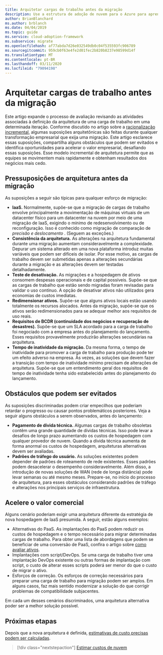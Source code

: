 ```yaml
---
title: Arquitetar cargas de trabalho antes da migração
description: Use a estrutura de adoção de nuvem para o Azure para aprender a definir a nova arquitetura antes do início da migração na nuvem.
author: BrianBlanchard
ms.author: brblanch
ms.date: 04/04/2019
ms.topic: guide
ms.service: cloud-adoption-framework
ms.subservice: migrate
ms.openlocfilehash: af77abda7d26e032549db0c04f535593fc906789
ms.sourcegitcommit: 959cb0f63e4fe2d01fec2b820b8237e98599d14f
ms.translationtype: MT
ms.contentlocale: pt-BR
ms.lasthandoff: 03/11/2020
ms.locfileid: "79094198"
---
```

# <a name="architect-workloads-prior-to-migration"></a>Arquitetar cargas de trabalho antes da migração

Este artigo expande o processo de avaliação revisando as atividades associadas à definição da arquitetura de uma carga de trabalho em uma determinada iteração. Conforme discutido no artigo sobre a [racionalização incremental](../../../digital-estate/rationalize.md), algumas suposições arquitetônicas são feitas durante qualquer transformação empresarial que exija uma migração. Este artigo esclarece essas suposições, compartilha alguns obstáculos que podem ser evitados e identifica oportunidades para acelerar o valor empresarial, desafiando essas suposições. Esse modelo incremental de arquitetura permite que as equipes se movimentem mais rapidamente e obtenham resultados dos negócios mais cedo.

## <a name="architecture-assumptions-prior-to-migration"></a>Pressuposições de arquitetura antes da migração

As suposições a seguir são típicas para qualquer esforço de migração:

- **IaaS.** Normalmente, supõe-se que a migração de cargas de trabalho envolve principalmente a movimentação de máquinas virtuais de um datacenter físico para um datacenter na nuvem por meio de uma migração de IaaS, exigindo o mínimo de redesenvolvimento ou de reconfiguração. Isso é conhecido como migração de comparação de _precisão e deslocamento_ . (Seguem as exceções.)
- **Consistência da arquitetura.** As alterações na arquitetura fundamental durante uma migração aumentam consideravelmente a complexidade. Depurar um sistema alterado em uma nova plataforma introduz muitas variáveis que podem ser difíceis de isolar. Por esse motivo, as cargas de trabalho devem ser submetidas apenas a alterações secundárias durante a migração e as alterações devem ser testadas detalhadamente.
- **Teste de desativação.** As migrações e a hospedagem de ativos consomem despesas operacionais e de capital possíveis. Supõe-se que as cargas de trabalho que estão sendo migradas foram revisadas para validar o uso contínuo. A opção de desativar ativos não utilizados gera economias de custos imediatas.
- **Redimensionar ativos.** Supõe-se que alguns ativos locais estão usando totalmente os recursos alocados. Antes da migração, supõe-se que os ativos serão redimensionados para se adequar melhor aos requisitos de uso reais.
- **Requisitos de BCDR (continuidade dos negócios e recuperação de desastres).** Supõe-se que um SLA acordado para a carga de trabalho foi negociado com a empresa antes do planejamento do lançamento. Esses requisitos provavelmente produzirão alterações secundárias na arquitetura.
- **Tempo de inatividade da migração.** Da mesma forma, o tempo de inatividade para promover a carga de trabalho para produção pode ter um efeito adverso na empresa. Às vezes, as soluções que devem fazer a transição com tempo de inatividade mínimo precisam de alterações de arquitetura. Supõe-se que um entendimento geral dos requisitos de tempo de inatividade tenha sido estabelecido antes do planejamento do lançamento.

## <a name="roadblocks-that-can-be-avoided"></a>Obstáculos que podem ser evitados

As suposições discriminadas podem criar empecilhos que poderiam retardar o progresso ou causar pontos problemáticos posteriores. Veja a seguir alguns obstáculos a serem observados, antes do lançamento:

- **Pagamento de dívida técnica.** Algumas cargas de trabalho obsoletas contêm uma grande quantidade de dívidas técnicas. Isso pode levar a desafios de longo prazo aumentando os custos de hospedagem com qualquer provedor de nuvem. Quando a dívida técnica aumenta de forma anormal os custos de hospedagem, arquiteturas alternativas devem ser avaliadas.
- **Padrões de tráfego do usuário.** As soluções existentes podem depender de padrões de roteamento de rede existentes. Esses padrões podem desacelerar o desempenho consideravelmente. Além disso, a introdução de novas soluções de WAN (rede de longa distância) pode levar semanas ou até mesmo meses. Prepare-se, no início do processo de arquitetura, para esses obstáculos considerando padrões de tráfego e alterações nos principais serviços de infraestrutura.

## <a name="accelerate-business-value"></a>Acelere o valor comercial

Alguns cenário poderiam exigir uma arquitetura diferente da estratégia de nova hospedagem de IaaS presumida. A seguir, estão alguns exemplos:

- Alternativas do PaaS. As implantações do PaaS podem reduzir os custos de hospedagem e o tempo necessário para migrar determinadas cargas de trabalho. Para obter uma lista de abordagens que podem se beneficiar de uma conversão de PaaS, confira o artigo sobre [como avaliar ativos](./evaluate.md).
- Implantações com script/DevOps. Se uma carga de trabalho tiver uma implantação DevOps existente ou outras formas de implantação com script, o custo de alterar esses scripts poderá ser menor do que o custo de migrar o ativo.
- Esforços de correção. Os esforços de correção necessários para preparar uma carga de trabalho para migração podem ser amplos. Em alguns casos, faz mais sentido modernizar a solução do que corrigir problemas de compatibilidade subjacentes.

Em cada um desses cenários discriminados, uma arquitetura alternativa poder ser a melhor solução possível.

## <a name="next-steps"></a>Próximas etapas

Depois que a nova arquitetura é definida, [estimativas de custo precisas podem ser calculadas](./estimate.md).

> [!div class="nextstepaction"]
> [Estimar custos de nuvem](./estimate.md)
